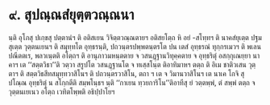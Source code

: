 <h1>๙. สุปณฺณสํยุตฺตวณฺณนา</h1>
<p> นฺติ   อุโภสุ ปเกฺขสุ ปตฺตานํฯ ติ อติสเยน วิจิตฺตวณฺณตายฯ อติสยโตฺถ หิ อยํ -สโทฺทฯ ติ นาคสํยุเตฺต ปฐมสุเตฺต วุตฺตนเยนฯ ติ สมุทฺทโต อุทฺธรนฺติ, ปถวนฺตรปพฺพตนฺตรโต ปน เตสํ อุทฺธรณํ ทุกฺกรเมวฯ ติ พเลน ปณีตตเร, พลวเนฺตติ อโตฺถฯ ติ อานุภาวมหนฺตตาย จ วสนฎฺฐานวิทุคฺคตาย จ อุทฺธริตุํ อสกฺกุเณยฺยา นาคาฯ เต ‘‘สตฺตวิธา’’ติ วตฺวา สรูปโต วสนฎฺฐานโต จ ทเสฺสโนฺต ติอาทิมาหฯ ตตฺถ ติ อิเม ชาติวเสน วุตฺตาฯ ติ สตฺตวิธสีทสมุทฺทวาสิโนฯ ติ ปถวนฺตรวาสิโน, ตถา ฯ เต จ วิมานวาสิโนฯ เต นาเค โกจิ สุปโณฺณ อุทฺธริตุํ น สโกฺกตีติ สมฺพโนฺธฯ นฺติ ‘‘กาเยน ทฺวยการิโน’’ติอาทีสุ ยํ วตฺตพฺพํ, ตํ สพฺพํ  ตตฺถ จ วุตฺตนเยเนว อโตฺถ เวทิตโพฺพติ อธิปฺปาโยฯ</p>

</p>





